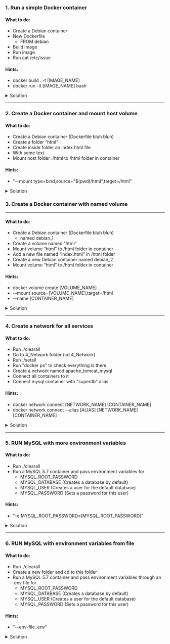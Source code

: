 ### 1. Run a simple Docker container

#### What to do:
- Create a Debian container
- New Dockerfile
  - FROM debian
- Build image
- Run image
- Run cat /etc/issue

#### Hints:
- docker build . -t [IMAGE_NAME]
- docker run -it [IMAGE_NAME] bash

<details><summary>Solution</summary>

#### New Dockerfile
```yaml
FROM debian
```

#### Build image
```bash
docker build . -t debian_image
```

#### Run image
```bash
docker run -it debian_image bash
```

#### Run inside the container now
```bash
cat /etc/issue
```

</details>

---

### 2. Create a Docker container and mount host volume

#### What to do:
- Create a Debian container (Dockerfile bluh bluh)
- Create a folder “html”
- Create inside folder an index.html file
 - With some text
- Mount host folder ./html to /html folder in container

#### Hints:
- "--mount type=bind,source="$(pwd)/html",target=/html"

<details><summary>Solution</summary>

#### New Dockerfile
```yaml
FROM debian
```

### Create folder and HTML file
```bash
mkdir html
touch html/index.html
echo "Hello SocialNerds!" >> html/index.html
```

#### Build image
```bash
docker build . -t debian_image
```

#### Run image
```bash
docker run -it --mount type=bind,source="$(pwd)/html",target=/html ubuntu_image bash
```

#### Run inside the container now
```bash
cat /html/index.html
```

You should see "Hello SocialNerds!"

</details>

### 3. Create a Docker container with named volume

---

#### What to do:
- Create a Debian container (Dockerfile bluh bluh)
  - named debian_1
- Create a volume named “html”
- Mount volume “html” to /html folder in container
- Add a new file named “index.html” in /html folder
- Create a new Debian container named debian_2
- Mount volume “html” to /html folder in container

#### Hints:
- docker volume create [VOLUME_NAME]
- --mount source=[VOLUME_NAME],target=/html
- --name [CONTAINER_NAME]

<details><summary>Solution</summary>

#### New Dockerfile
```yaml
FROM debian
```

### Create volume
```bash
docker volume create html
```

#### Build image
```bash
docker build . -t debian_image
```

#### Run image
```bash
docker run -it --name debian_1 --mount source=html,target=/html ubuntu_image bash
```

#### Run inside the container now
```bash
touch /html/index.html
```

#### Exit the container
```bash
exit
```

#### Run another container
```bash
docker run -it --name debian_2 --mount source=html,target=/html ubuntu_image bash
```

#### Check file exists
```bash
ls -la /html/index.html
```

</details>

---

### 4. Create a network for all services

#### What to do:
- Run ./clearall
- Go to 4_Network folder (cd 4_Network)
- Run ./setall
- Run "docker ps" to check everything is there
- Create a network named apache_tomcat_mysql
- Connect all containers to it
- Connect mysql container with "superdb" alias

#### Hints:
- docker network connect [NETWORK_NAME] [CONTAINER_NAME]
- docker network connect --alias [ALIAS] [NETWORK_NAME] [CONTAINER_NAME]

<details><summary>Solution</summary>

#### Create network
```bash
docker network apache_tomcat_mysql
```

#### Connect all to network
```bash
docker network connect apache_tomcat_mysql apache
docker network connect apache_tomcat_mysql tomcat
docker network connect --alias superdb apache_tomcat_mysql mysql
```

</details>

---

### 5. RUN MySQL with more environment variables

#### What to do:
- Run ./clearall
- Run a MySQL 5.7 container and pass environment variables for
  - MYSQL_ROOT_PASSWORD
  - MYSQL_DATABASE (Creates a database by default)
  - MYSQL_USER (Creates a user for the default database)
  - MYSQL_PASSWORD (Sets a password for this user)

#### Hints:
- "-e MYSQL_ROOT_PASSWORD=[MYSQL_ROOT_PASSWORD]"

<details><summary>Solution</summary>

#### Run MySQL container
```bash
docker run -d -e MYSQL_ROOT_PASSWORD=root \
  -e MYSQL_DATABASE=my_default_database \
  -e MYSQL_USER=my_default_user \
  -e MYSQL_PASSWORD=password \
  mysql:5.7
```

</details>

---

### 6. RUN MySQL with environment variables from file

#### What to do:
- Run ./clearall
- Create a new folder and cd to this folder
- Run a MySQL 5.7 container and pass environment variables
  through an .env file for
  - MYSQL_ROOT_PASSWORD
  - MYSQL_DATABASE (Creates a database by default)
  - MYSQL_USER (Creates a user for the default database)
  - MYSQL_PASSWORD (Sets a password for this user)

#### Hints:
- "--env-file .env"

<details><summary>Solution</summary>

#### Create file and add variables
```bash
touch .env
echo "MYSQL_ROOT_PASSWORD=root\n\
MYSQL_DATABASE=my_default_database\n\
MYSQL_USER=my_default_user\n\
MYSQL_PASSWORD=password\n" \
> .env
```

#### Run MySQL container
```bash
docker run -d --env-file .env mysql:5.7
```

</details>
